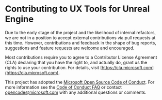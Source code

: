 # Contributing to UX Tools for Unreal Engine

Due to the early stage of the project and the likelihood of internal refactors, we are not in a position to accept external contributions via pull requests at this time. However, contributions and feedback in the shape of bug reports, suggestions and feature requests are welcome and encouraged.

Most contributions require you to agree to a Contributor License Agreement (CLA) declaring that you have the right to, and actually do, grant us the rights to use your contribution. For details, visit
[https://cla.microsoft.com](https://cla.microsoft.com).

This project has adopted the [Microsoft Open Source Code of Conduct](https://opensource.microsoft.com/codeofconduct/).
For more information see the [Code of Conduct FAQ](https://opensource.microsoft.com/codeofconduct/faq/)
or contact [opencode@microsoft.com](mailto:opencode@microsoft.com) with any additional questions or comments.